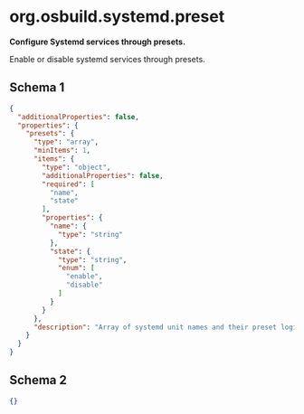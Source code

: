 
# org.osbuild.systemd.preset

**Configure Systemd services through presets.**

Enable or disable systemd services through presets.

## Schema 1

```json
{
  "additionalProperties": false,
  "properties": {
    "presets": {
      "type": "array",
      "minItems": 1,
      "items": {
        "type": "object",
        "additionalProperties": false,
        "required": [
          "name",
          "state"
        ],
        "properties": {
          "name": {
            "type": "string"
          },
          "state": {
            "type": "string",
            "enum": [
              "enable",
              "disable"
            ]
          }
        }
      },
      "description": "Array of systemd unit names and their preset logic."
    }
  }
}
```

## Schema 2

```json
{}
```
